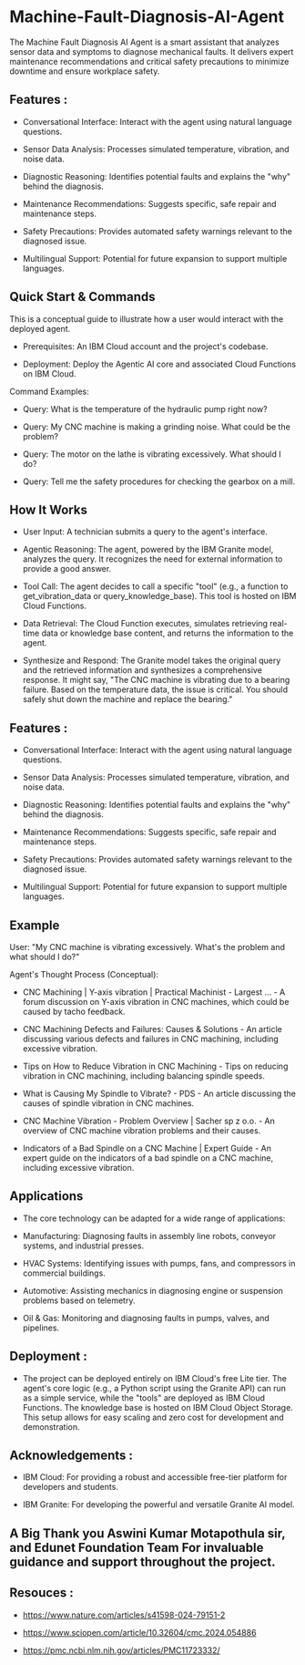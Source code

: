 # Machine-Fault-Diagnosis-AI-Agent
The Machine Fault Diagnosis AI Agent is a smart assistant that analyzes sensor data and symptoms to diagnose mechanical faults. It delivers expert maintenance recommendations and critical safety precautions to minimize downtime and ensure workplace safety.

## Features :
- Conversational Interface: Interact with the agent using natural language questions.

- Sensor Data Analysis: Processes simulated temperature, vibration, and noise data.

- Diagnostic Reasoning: Identifies potential faults and explains the "why" behind the diagnosis.

- Maintenance Recommendations: Suggests specific, safe repair and maintenance steps.

- Safety Precautions: Provides automated safety warnings relevant to the diagnosed issue.

- Multilingual Support: Potential for future expansion to support multiple languages.

## Quick Start & Commands
This is a conceptual guide to illustrate how a user would interact with the deployed agent.

- Prerequisites: An IBM Cloud account and the project's codebase.

- Deployment: Deploy the Agentic AI core and associated Cloud Functions on IBM Cloud.

Command Examples:

- Query: What is the temperature of the hydraulic pump right now?

- Query: My CNC machine is making a grinding noise. What could be the problem?

- Query: The motor on the lathe is vibrating excessively. What should I do?

- Query: Tell me the safety procedures for checking the gearbox on a mill.

## How It Works

- User Input: A technician submits a query to the agent's interface.

- Agentic Reasoning: The agent, powered by the IBM Granite model, analyzes the query. It recognizes the need for external information to provide a good answer.

- Tool Call: The agent decides to call a specific "tool" (e.g., a function to get_vibration_data or query_knowledge_base). This tool is hosted on IBM Cloud Functions.

- Data Retrieval: The Cloud Function executes, simulates retrieving real-time data or knowledge base content, and returns the information to the agent.

- Synthesize and Respond: The Granite model takes the original query and the retrieved information and synthesizes a comprehensive response. It might say, "The CNC machine is vibrating due to a bearing failure. Based on the temperature data, the issue is critical. You should safely shut down the machine and replace the bearing."

## Features :

- Conversational Interface: Interact with the agent using natural language questions.

- Sensor Data Analysis: Processes simulated temperature, vibration, and noise data.

- Diagnostic Reasoning: Identifies potential faults and explains the "why" behind the diagnosis.

- Maintenance Recommendations: Suggests specific, safe repair and maintenance steps.

- Safety Precautions: Provides automated safety warnings relevant to the diagnosed issue.

- Multilingual Support: Potential for future expansion to support multiple languages.


## Example
User: "My CNC machine is vibrating excessively. What's the problem and what should I do?"

Agent's Thought Process (Conceptual):

- CNC Machining | Y-axis vibration | Practical Machinist - Largest ... - A forum discussion on Y-axis vibration in CNC machines, which could be caused by tacho feedback.

- CNC Machining Defects and Failures: Causes & Solutions - An article discussing various defects and failures in CNC machining, including excessive vibration.

- Tips on How to Reduce Vibration in CNC Machining - Tips on reducing vibration in CNC machining, including balancing spindle speeds.

- What is Causing My Spindle to Vibrate? - PDS - An article discussing the causes of spindle vibration in CNC machines.

- CNC Machine Vibration - Problem Overview | Sacher sp z o.o. - An overview of CNC machine vibration problems and their causes.

- Indicators of a Bad Spindle on a CNC Machine | Expert Guide - An expert guide on the indicators of a bad spindle on a CNC machine, including excessive vibration.


## Applications

- The core technology can be adapted for a wide range of applications:

- Manufacturing: Diagnosing faults in assembly line robots, conveyor systems, and industrial presses.

- HVAC Systems: Identifying issues with pumps, fans, and compressors in commercial buildings.

- Automotive: Assisting mechanics in diagnosing engine or suspension problems based on telemetry.

- Oil & Gas: Monitoring and diagnosing faults in pumps, valves, and pipelines.

## Deployment :

- The project can be deployed entirely on IBM Cloud's free Lite tier. The agent's core logic (e.g., a Python script using the Granite API) can run as a simple service, while the "tools" are deployed as IBM Cloud Functions. The knowledge base is hosted on IBM Cloud Object Storage. This setup allows for easy scaling and zero cost for development and demonstration.

## Acknowledgements :

- IBM Cloud: For providing a robust and accessible free-tier platform for developers and students.

- IBM Granite: For developing the powerful and versatile Granite AI model.

## A Big Thank you Aswini Kumar Motapothula sir, and Edunet Foundation Team For invaluable guidance and support throughout the project.

## Resouces :

- https://www.nature.com/articles/s41598-024-79151-2

- https://www.sciopen.com/article/10.32604/cmc.2024.054886

- https://pmc.ncbi.nlm.nih.gov/articles/PMC11723332/
























